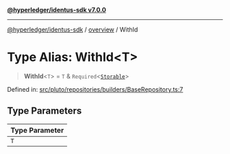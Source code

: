[**@hyperledger/identus-sdk v7.0.0**](../../README.md)

***

[@hyperledger/identus-sdk](../../README.md) / [overview](../README.md) / WithId

# Type Alias: WithId\<T\>

> **WithId**\<`T`\> = `T` & `Required`\<[`Storable`](../namespaces/Domain/namespaces/Pluto/interfaces/Storable.md)\>

Defined in: [src/pluto/repositories/builders/BaseRepository.ts:7](https://github.com/hyperledger/identus-edge-agent-sdk-ts/blob/96423ee84b124a31ce63036d9d623d1cb73a13c2/src/pluto/repositories/builders/BaseRepository.ts#L7)

## Type Parameters

| Type Parameter |
| ------ |
| `T` |
